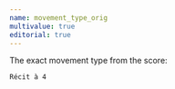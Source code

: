 ```yaml
---
name: movement_type_orig
multivalue: true
editorial: true
---
```

The exact movement type from the score:
```
Récit à 4
```
